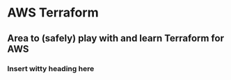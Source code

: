 # AWS Terraform
## Area to (safely) play with and learn Terraform for AWS
### Insert witty heading here
